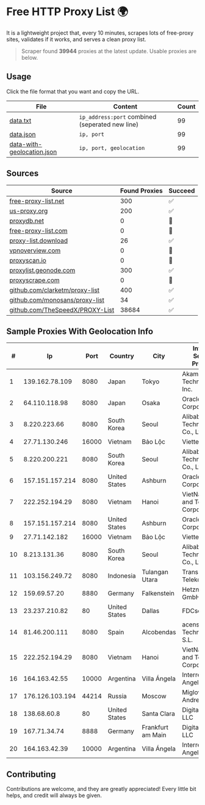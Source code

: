 
# Free HTTP Proxy List 🌍

It is a lightweight project that, every 10 minutes, scrapes lots of free-proxy sites, validates if it works, and serves a clean proxy list.


> Scraper found **39944** proxies at the latest update. Usable proxies are below.

## Usage

Click the file format that you want and copy the URL.


|File|Content|Count|
|----|-------|-----|
|[data.txt](https://raw.githubusercontent.com/themiralay/Proxy-List-World/master/data.txt)|`ip_address:port` combined (seperated new line)|99|
|[data.json](https://raw.githubusercontent.com/themiralay/Proxy-List-World/master/data.json)|`ip, port`|99|
|[data-with-geolocation.json](https://raw.githubusercontent.com/themiralay/Proxy-List-World/master/data-with-geolocation.json)|`ip, port, geolocation`|99|

## Sources

|Source|Found Proxies|Succeed|
|------|-------------|-------|
|[free-proxy-list.net](https://free-proxy-list.net)|300|✅|
|[us-proxy.org](https://www.us-proxy.org)|200|✅|
|[proxydb.net](http://proxydb.net)|0|🚫|
|[free-proxy-list.com](https://free-proxy-list.com/?page=&port=&type%5B%5D=http&type%5B%5D=https&up_time=0&search=Search)|0|🚫|
|[proxy-list.download](https://www.proxy-list.download/HTTP)|26|✅|
|[vpnoverview.com](https://vpnoverview.com/privacy/anonymous-browsing/free-proxy-servers)|0|🚫|
|[proxyscan.io](https://www.proxyscan.io)|0|🚫|
|[proxylist.geonode.com](https://proxylist.geonode.com/api/proxy-list?limit=300&page=1&sort_by=lastChecked&sort_type=desc&protocols=http,https)|300|✅|
|[proxyscrape.com](https://api.proxyscrape.com/v2/?request=displayproxies&protocol=http&timeout=10000&country=all&ssl=all&anonymity=all)|0|🚫|
|[github.com/clarketm/proxy-list](https://raw.githubusercontent.com/clarketm/proxy-list/master/proxy-list-raw.txt)|400|✅|
|[github.com/monosans/proxy-list](https://raw.githubusercontent.com/monosans/proxy-list/main/proxies/http.txt)|34|✅|
|[github.com/TheSpeedX/PROXY-List](https://raw.githubusercontent.com/TheSpeedX/PROXY-List/master/http.txt)|38684|✅|


## Sample Proxies With Geolocation Info

|#|Ip|Port|Country|City|Internet Service Provider|
|-|--|----|-------|----|-------------------------|
|1|139.162.78.109|8080|Japan|Tokyo|Akamai Technologies, Inc.|
|2|64.110.118.98|8080|Japan|Osaka|Oracle Corporation|
|3|8.220.223.66|8080|South Korea|Seoul|Alibaba (US) Technology Co., Ltd.|
|4|27.71.130.246|16000|Vietnam|Bảo Lộc|Viettel Group|
|5|8.220.200.221|8080|South Korea|Seoul|Alibaba (US) Technology Co., Ltd.|
|6|157.151.157.214|8080|United States|Ashburn|Oracle Corporation|
|7|222.252.194.29|8080|Vietnam|Hanoi|VietNam Post and Telecom Corporation|
|8|157.151.157.214|8080|United States|Ashburn|Oracle Corporation|
|9|27.71.142.182|16000|Vietnam|Bảo Lộc|Viettel Group|
|10|8.213.131.36|8080|South Korea|Seoul|Alibaba (US) Technology Co., Ltd.|
|11|103.156.249.72|8080|Indonesia|Tulangan Utara|Trans Media Telekomunikasi|
|12|159.69.57.20|8880|Germany|Falkenstein|Hetzner Online GmbH|
|13|23.237.210.82|80|United States|Dallas|FDCservers.net|
|14|81.46.200.111|8080|Spain|Alcobendas|acens Technologies, S.L.|
|15|222.252.194.29|8080|Vietnam|Hanoi|VietNam Post and Telecom Corporation|
|16|164.163.42.55|10000|Argentina|Villa Ángela|Interret Villa Angela SRL|
|17|176.126.103.194|44214|Russia|Moscow|Miglovets Egor Andreevich|
|18|138.68.60.8|80|United States|Santa Clara|DigitalOcean, LLC|
|19|167.71.34.74|8888|Germany|Frankfurt am Main|DigitalOcean, LLC|
|20|164.163.42.39|10000|Argentina|Villa Ángela|Interret Villa Angela SRL|



## Contributing

Contributions are welcome, and they are greatly appreciated! Every
little bit helps, and credit will always be given.


